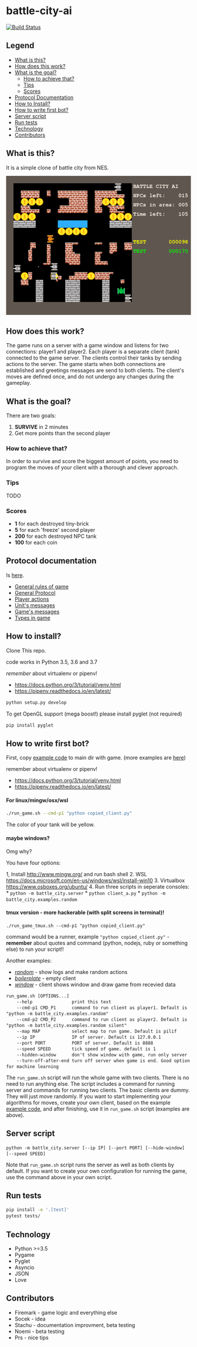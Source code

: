 # battle-city-ai
[![Build Status](https://travis-ci.org/firemark/battle-city-ai.svg?branch=master)](https://travis-ci.org/firemark/battle-city-ai)

## Legend

- [What is this?](#what-is-this)
- [How does this work?](#how-does-this-work)
- [What is the goal?](#what-is-the-goal)
  - [How to achieve that?](#how-to-achieve-that)
  - [Tips](#tips)
  - [Scores](#scores)
- [Protocol Documentation](#protocol-documentation)
- [How to Install?](#how-to-install)
- [How to write first bot?](#how-to-write-first-bot)
- [Server script](#server-script)
- [Run tests](#run-tests)
- [Technology](#technology)
- [Contributors](#contributors)


## What is this?

It is a simple clone of battle city from NES.

![Game](image.png)

## How does this work?
The game runs on a server with a game window and listens for two connections: player1 and player2.
Each player is a separate client (tank) connected to the game server. The clients control their tanks 
by sending actions to the server. The game starts when both connections are established and 
greetings messages are send to both clients. The client's moves are defined once, and do not 
undergo any changes during the gameplay.

## What is the goal?

There are two goals:

1. **SURVIVE** in 2 minutes
2. Get more points than the second player

### How to achieve that?
In order to survive and score the biggest amount of points, you need to program the moves 
of your client with a thorough and clever approach. 

### Tips

TODO

### Scores

* **1** for each destroyed tiny-brick
* **5** for each 'freeze' second player
* **200** for each destroyed NPC tank
* **100** for each coin

## Protocol documentation

Is [here](docs/).

* [General rules of game](docs/rules.md)
* [General Protocol](docs/protocol.md)
* [Player actions](docs/actions.md)
* [Unit's messages](docs/units.md)
* [Game's messages](docs/game.md)
* [Types in game](docs/types.md)

## How to install?

Clone This repo.

code works in Python 3.5, 3.6 and 3.7

*remember* about virtualenv or pipenv!

* https://docs.python.org/3/tutorial/venv.html
* https://pipenv.readthedocs.io/en/latest/

```sh
python setup.py develop
```

To get OpenGL support (mega boost!) please install pyglet (not required)
```sh
pip install pyglet
```

## How to write first bot?

First, copy [example code](battle_city/examples/random.py) to main dir with game.
(more examples are [here](battle_city/examples/))

remember about virtualenv or pipenv!

* https://docs.python.org/3/tutorial/venv.html
* https://pipenv.readthedocs.io/en/latest/

#### For linux/mingw/osx/wsl
```sh
./run_game.sh --cmd-p1 "python copied_client.py"
```

 The color of your tank will be yellow.


#### maybe windows?
Omg why?

You have four options:

1, Install http://www.mingw.org/ and run bash shell
2. WSL https://docs.microsoft.com/en-us/windows/wsl/install-win10
3. Virtualbox https://www.osboxes.org/ubuntu/
4. Run three scripts in seperate consoles:
    * `python -m battle_city.server`
    * `python client_a.py`
    * `python -m battle_city.examples.random`

#### tmux version - more hackerable (with split screens in terminal)!
```
./run_game_tmux.sh --cmd-p1 "python copied_client.py"
```

command would be a runner, example `"python copied_client.py"` - **remember** about quotes and command (python, nodejs, ruby or something else) to run your script!!

Another examples:

* *[random](battle_city/examples/random.py)* - show logs and make random actions
* *[boilerplate](battle_city/examples/boilerplate.py)* - empty client
* *[window](battle_city/examples/window.py)* - client shows window and draw game from recevied data

```
run_game.sh [OPTIONS...]
    --help               print this text
    --cmd-p1 CMD_P1	     command to run client as player1. Default is "python -m battle_city.examples.random"
    --cmd-p2 CMD_P2	     command to run client as player2. Default is "python -m battle_city.examples.random silent"
    --map MAP            select map to run game. Default is pilif
    --ip IP              IP of server. Default is 127.0.0.1
    --port PORT          PORT of server. Default is 8888
    --speed SPEED        tick speed of game. default is 1
    --hidden-window      don't show window with game, run only server
    --turn-off-after-end turn off server when game is end. Good option for machine learning
```

The `run_game.sh` script will run the whole game with two clients. There is no need to run anything else.
The script includes a command for running server and commands for running two clients. The basic clients are dummy.
They will just move randomly.
If you want to start implementing your algorithms for moves, create your own
client, based on the example [example code](battle_city/examples/random.py), and after finishing,
use it in `run_game.sh` script (examples are above).

## Server script

```
python -m battle_city.server [--ip IP] [--port PORT] [--hide-window] [--speed SPEED]
```

Note that `run_game.sh` script runs the server as well as both clients by default.
If you want to create your own configuration for running the game, use the command above 
in your own script.

## Run tests

```sh
pip install -e '.[test]'
pytest tests/
```

## Technology

* Python >=3.5
* Pygame
* Pyglet
* Asyncio
* JSON
* Love

## Contributors

* Firemark - game logic and everything else
* Socek - idea
* Stachu - documentation improvment, beta testing
* Noemi - beta testing
* Prs - nice tips
